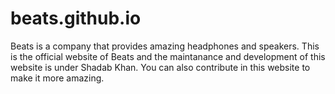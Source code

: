 # beats.github.io
Beats is a company that provides amazing headphones and speakers. This is the official website of Beats and the maintanance and development of this website is under Shadab Khan. You can also contribute in this website to make it more amazing.

